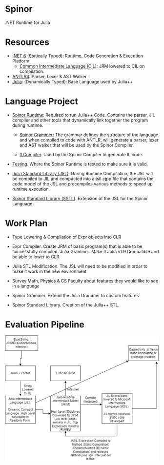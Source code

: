 # Spinor
.NET Runtime for Julia

# Resources
* [.NET 6](https://dotnet.microsoft.com/en-us/learn/dotnet/what-is-dotnet ".NET6 Documentation Link") (Statically Typed): Runtime, Code Generation & Execution Platform 
   * [Common Intermediate Language (CIL)](https://en.wikipedia.org/wiki/Common_Intermediate_Language "CIL Documentation Link"): JRM lowered to CIL on compilation.
* [ANTLR4](https://www.antlr.org/ "Antlr Link"): Parser, Lexer & AST Walker
* [Julia](https://julialang.org/ "Julia Link"): (Dynamically Typed): Base Language used by Julia++

# Language Project
* [Spinor Runtime](runtime "Spinor Runtime Link"): Required to run Julia++ Code. Contains the parser, JIL compiler and other tools that dynamically link together the program during runtime. 

  * [Spinor Grammer](runtime/parse/generated/Spinor.g4 "Spinor Grammer Link"): The grammar defines the structure of the language and when compiled to code with ANTLR, will generate a parser, lexer and AST walker that will be used by the Spinor Compiler.

  * [ILCompiler](runtime/ILCompiler, "ILCompiler Link"). Used by the Spinor Compiler to generate IL code.

* [Testing](test "Testing Link"). Where the Spinor Runtime is tested to make sure it is valid.

* [Julia Standard Library (JSL)](https://github.com/JuliaLang/julia/tree/master/base "JSL Link"). During Runtime Compilation, the JSL will be compiled to JIL and compacted into a jstl.cjpp file that contains the code model of the JSL and precompiles various methods to speed up runtime execution.

* [Spinor Standard Library (SSTL)](stlib "SSTL Link"). Extension of the JSL for the Spinor Language

# Work Plan
* Type Lowering & Compilation of Expr objects into CLR

* Expr Compiler.  Create JRM of basic program(s) that is able to be successfully compiled.
Julia Grammer. Make it Julia v1.9 Compatible and be able to lower to CLR.

* Julia STL Modification. The JSL will need to be modified in order to make it work in the new environment

* Survey Math, Physics & CS Faculty about features they would like to see in a language

* Spinor Grammer. Extend the Julia Grammer to custom features

* Spinor Standard Library. Creation of the Julia++ STL. 

# Evaluation Pipeline
![Evaluation Pipeline](drawings/JuliaEvaluationPipeline.png)


